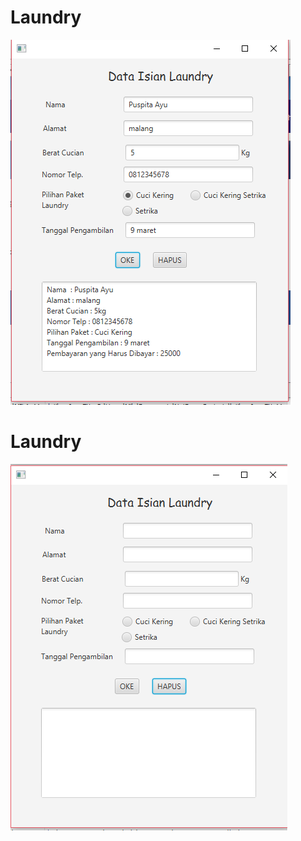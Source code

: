 # Laundry
![alt text](https://github.com/milaarahmi/Laundry/blob/master/laundry1.PNG)
# Laundry
![alt text](https://github.com/milaarahmi/Laundry/blob/master/laundry2.PNG)
